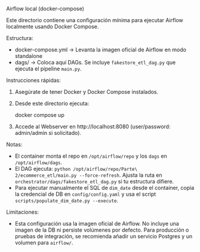 Airflow local (docker-compose)

Este directorio contiene una configuración mínima para ejecutar Airflow localmente usando Docker Compose.

Estructura:
- docker-compose.yml  -> Levanta la imagen oficial de Airflow en modo standalone
- dags/               -> Coloca aquí DAGs. Se incluye `fakestore_etl_dag.py` que ejecuta el pipeline `main.py`.

Instrucciones rápidas:
1. Asegúrate de tener Docker y Docker Compose instalados.
2. Desde este directorio ejecuta:

   docker compose up

3. Accede al Webserver en http://localhost:8080 (user/password: admin/admin si solicitado).

Notas:
- El container monta el repo en `/opt/airflow/repo` y los `dags` en `/opt/airflow/dags`.
- El DAG ejecuta: `python /opt/airflow/repo/Parte\ 2/ecommerce_etl/main.py --force-refresh`.
  Ajusta la ruta en `orchestrator/dags/fakestore_etl_dag.py` si tu estructura difiere.
- Para ejecutar manualmente el SQL de `dim_date` desde el container, copia la credencial de DB en `config/config.yaml` y usa el script `scripts/populate_dim_date.py --execute`.

Limitaciones:
- Esta configuración usa la imagen oficial de Airflow. No incluye una imagen de la DB ni persiste volúmenes por defecto. Para producción o pruebas de integración, se recomienda añadir un servicio Postgres y un volumen para `airflow/`.
